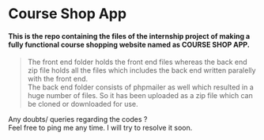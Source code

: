 # Course Shop App

#### This is the repo containing the files of the internship project of making a fully functional course shopping website named as <b>COURSE SHOP APP</b>.
>The front end folder holds the front end files whereas the back end zip file holds all the files which includes the back end written paralelly with the front end.<br>
>The back end folder consists of phpmailer as well which resulted in a huge number of files. So it has been uploaded as a zip file which can be cloned or downloaded for use.

Any doubts/ queries regarding the codes ?<br>
Feel free to ping me any time. I will try to resolve it soon.
